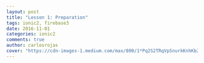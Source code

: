 ```yaml
---
layout: post
title: "Lesson 1: Preparation"
tags: ionic2, firebase3
date: 2016-11-01
categories: ionic2
comments: true
author: carlosrojas
cover: "https://cdn-images-1.medium.com/max/800/1*Pq2S2TRqVpSnurkKnhKbZw.png"
---
```


